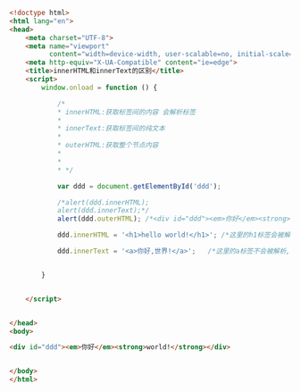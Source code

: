 
<BlogInfo title="67.innerHTML和innerText的区别" author="白日梦想猿" pv=0 read_times=0 pre_cost_time=0分52秒 category="js学习" tag_list="['js学习']" create_time="2020.10.10 16:02:26" update_time="2020.10.10 16:12:01" />

```html
<!doctype html>
<html lang="en">
<head>
    <meta charset="UTF-8">
    <meta name="viewport"
          content="width=device-width, user-scalable=no, initial-scale=1.0, maximum-scale=1.0, minimum-scale=1.0">
    <meta http-equiv="X-UA-Compatible" content="ie=edge">
    <title>innerHTML和innerText的区别</title>
    <script>
        window.onload = function () {

            /*
            * innerHTML:获取标签间的内容 会解析标签
            *
            * innerText:获取标签间的纯文本
            *
            * outerHTML:获取整个节点内容
            *
            *
            * */

            var ddd = document.getElementById('ddd');

            /*alert(ddd.innerHTML);
            alert(ddd.innerText);*/
            alert(ddd.outerHTML); /*<div id="ddd"><em>你好</em><strong>world!</strong></div> 整个标签*/

            ddd.innerHTML = '<h1>hello world!</h1>'; /*这里的h1标签会被解析*/

            ddd.innerText = '<a>你好,世界!</a>';   /*这里的a标签不会被解析,会被当做纯文本看待*/


        }


    </script>


</head>
<body>

<div id="ddd"><em>你好</em><strong>world!</strong></div>


</body>
</html>
```
